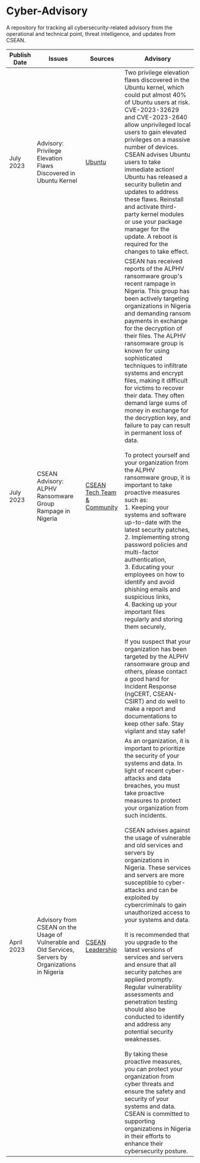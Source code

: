 # Cyber-Advisory
A repository for tracking all cybersecurity-related advisory from the operational and technical point, threat intelligence, and updates from CSEAN.

| Publish Date | Issues | Sources |  Advisory 
|--- | --- | --- | --- 
| July 2023 | Advisory: Privilege Elevation Flaws Discovered in Ubuntu Kernel | [Ubuntu](https://ubuntu.com/security/notices/USN-6250-1)| Two privilege elevation flaws discovered in the Ubuntu kernel, which could put almost 40% of Ubuntu users at risk. CVE-2023-32629 and CVE-2023-2640 allow unprivileged local users to gain elevated privileges on a massive number of devices.<be><br>CSEAN advises Ubuntu users to take immediate action! Ubuntu has released a security bulletin and updates to address these flaws. Reinstall and activate third-party kernel modules or use your package manager for the update. A reboot is required for the changes to take effect.|
| July 2023 | CSEAN Advisory: ALPHV Ransomware Group Rampage in Nigeria | [CSEAN Tech Team & Community]() | CSEAN has received reports of the ALPHV ransomware group's recent rampage in Nigeria. This group has been actively targeting organizations in Nigeria and demanding ransom payments in exchange for the decryption of their files. The ALPHV ransomware group is known for using sophisticated techniques to infiltrate systems and encrypt files, making it difficult for victims to recover their data. They often demand large sums of money in exchange for the decryption key, and failure to pay can result in permanent loss of data.<br><br>To protect yourself and your organization from the ALPHV ransomware group, it is important to take proactive measures such as: <br> 1. Keeping your systems and software up-to-date with the latest security patches, <br> 2. Implementing strong password policies and multi-factor authentication, <br> 3. Educating your employees on how to identify and avoid phishing emails and suspicious links, <br> 4. Backing up your important files regularly and storing them securely, <br><br>If you suspect that your organization has been targeted by the ALPHV ransomware group and others, please contact a good hand for Incident Response (ngCERT, CSEAN-CSIRT) and do well to make a report and documentations to keep other safe. Stay vigilant and stay safe! 
|April 2023 | Advisory from CSEAN on the Usage of Vulnerable and Old Services, Servers by Organizations in Nigeria | [CSEAN Leadership]() | As an organization, it is important to prioritize the security of your systems and data. In light of recent cyber-attacks and data breaches, you must take proactive measures to protect your organization from such incidents.<br><br>CSEAN advises against the usage of vulnerable and old services and servers by organizations in Nigeria. These services and servers are more susceptible to cyber-attacks and can be exploited by cybercriminals to gain unauthorized access to your systems and data. <br><br>It is recommended that you upgrade to the latest versions of services and servers and ensure that all security patches are applied promptly. Regular vulnerability assessments and penetration testing should also be conducted to identify and address any potential security weaknesses.<br><br>By taking these proactive measures, you can protect your organization from cyber threats and ensure the safety and security of your systems and data. CSEAN is committed to supporting organizations in Nigeria in their efforts to enhance their cybersecurity posture.
